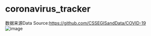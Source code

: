 # coronavirus_tracker
数据来源Data Source:https://github.com/CSSEGISandData/COVID-19
![image](https://github.com/koresuki/coronavirus_tracker/blob/master/images/review.PNG)


